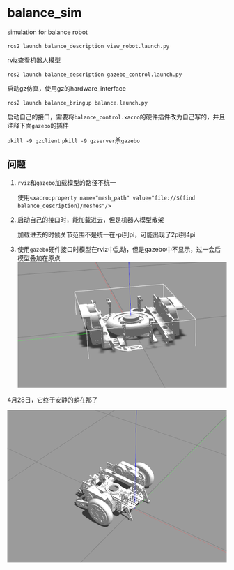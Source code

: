 # balance_sim
simulation for balance robot

`ros2 launch balance_description view_robot.launch.py`

rviz查看机器人模型

`ros2 launch balance_description gazebo_control.launch.py`

启动gz仿真，使用gz的hardware_interface

`ros2 launch balance_bringup balance.launch.py`

启动自己的接口，需要将`balance_control.xacro`的硬件插件改为自己写的，并且注释下面`gazebo`的插件

`pkill -9 gzclient` `pkill -9 gzserver`杀`gazebo`

## 问题

1. `rviz`和`gazebo`加载模型的路径不统一

   使用`<xacro:property name="mesh_path" value="file://$(find balance_description)/meshes"/>`

2. 启动自己的接口时，能加载进去，但是机器人模型散架

   加载进去的时候关节范围不是统一在-pi到pi，可能出现了2pi到4pi

3. 使用`gazebo`硬件接口时模型在rviz中乱动，但是gazebo中不显示，过一会后模型叠加在原点![image-20250426224244388](./doc/image-20250426224244388.png)

4月28日，它终于安静的躺在那了

![image-20250428005712941](./doc/image-20250428005712941.png)
